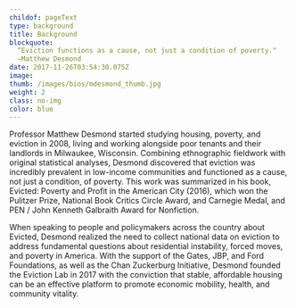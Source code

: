 ```yaml
---
childof: pageText
type: background
title: Background
blockquote:
  “Eviction functions as a cause, not just a condition of poverty."
  —Matthew Desmond
date: 2017-11-26T03:54:30.075Z
image: 
thumb: /images/bios/mdesmond_thumb.jpg
weight: 2
class: no-img
color: blue
---
```

Professor Matthew Desmond started studying housing, poverty, and eviction in 2008, living and working alongside poor tenants and their landlords in Milwaukee, Wisconsin. Combining ethnographic fieldwork with original statistical analyses, Desmond discovered that eviction was incredibly prevalent in low-income communities and functioned as a cause, not just a condition, of poverty. This work was summarized in his book, Evicted: Poverty and Profit in the American City (2016), which won the Pulitzer Prize, National Book Critics Circle Award, and Carnegie Medal, and PEN / John Kenneth Galbraith Award for Nonfiction. 

When speaking to people and policymakers across the country about Evicted, Desmond realized the need to collect national data on eviction to address fundamental questions about residential instability, forced moves, and poverty in America. With the support of the Gates, JBP, and Ford Foundations, as well as the Chan Zuckerburg Initiative, Desmond founded the Eviction Lab in 2017 with the conviction that stable, affordable housing can be an effective platform to promote economic mobility, health, and community vitality. 


